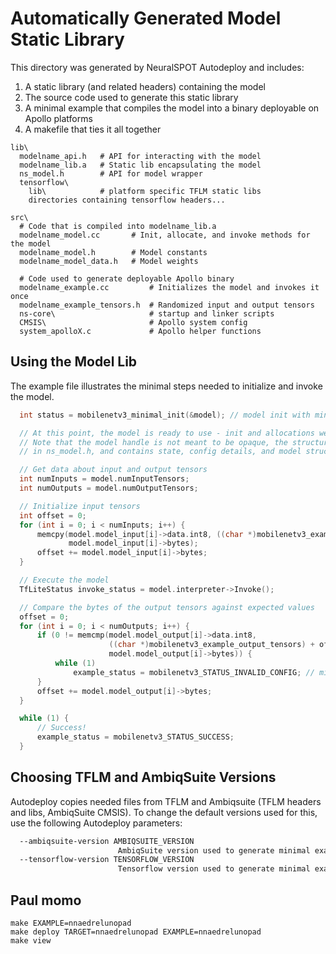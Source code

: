# Automatically Generated Model Static Library
This directory was generated by NeuralSPOT Autodeploy and includes:
1. A static library (and related headers) containing the model
2. The source code used to generate this static library
3. A minimal example that compiles the model into a binary deployable on Apollo platforms
4. A makefile that ties it all together

```
lib\
  modelname_api.h   # API for interacting with the model
  modelname_lib.a   # Static lib encapsulating the model
  ns_model.h        # API for model wrapper
  tensorflow\      
    lib\            # platform specific TFLM static libs
    directories containing tensorflow headers...

src\
  # Code that is compiled into modelname_lib.a
  modelname_model.cc       # Init, allocate, and invoke methods for the model 
  modelname_model.h        # Model constants
  modelname_model_data.h   # Model weights

  # Code used to generate deployable Apollo binary
  modelname_example.cc         # Initializes the model and invokes it once
  modelname_example_tensors.h  # Randomized input and output tensors
  ns-core\                     # startup and linker scripts
  CMSIS\                       # Apollo system config
  system_apolloX.c             # Apollo helper functions
```

  ## Using the Model Lib
  The example file illustrates the minimal steps needed to initialize and 
  invoke the model.

  ```c
    int status = mobilenetv3_minimal_init(&model); // model init with minimal defaults

    // At this point, the model is ready to use - init and allocations were successful
    // Note that the model handle is not meant to be opaque, the structure is defined
    // in ns_model.h, and contains state, config details, and model structure information

    // Get data about input and output tensors
    int numInputs = model.numInputTensors;
    int numOutputs = model.numOutputTensors;

    // Initialize input tensors
    int offset = 0;
    for (int i = 0; i < numInputs; i++) {
        memcpy(model.model_input[i]->data.int8, ((char *)mobilenetv3_example_input_tensors) + offset,
               model.model_input[i]->bytes);
        offset += model.model_input[i]->bytes;
    }

    // Execute the model
    TfLiteStatus invoke_status = model.interpreter->Invoke();

    // Compare the bytes of the output tensors against expected values
    offset = 0;
    for (int i = 0; i < numOutputs; i++) {
        if (0 != memcmp(model.model_output[i]->data.int8,
                        ((char *)mobilenetv3_example_output_tensors) + offset,
                        model.model_output[i]->bytes)) {
            while (1)
                example_status = mobilenetv3_STATUS_INVALID_CONFIG; // miscompare, so hang
        }
        offset += model.model_output[i]->bytes;
    }

    while (1) {
        // Success!
        example_status = mobilenetv3_STATUS_SUCCESS;
    }
```

## Choosing TFLM and AmbiqSuite Versions
Autodeploy copies needed files from TFLM and Ambiqsuite (TFLM headers and libs, AmbiqSuite CMSIS). To change the default versions used for this, use the following Autodeploy parameters:

```bash
  --ambiqsuite-version AMBIQSUITE_VERSION
                        AmbiqSuite version used to generate minimal example (default: Apollo510_SDK3_2024_09_14)
  --tensorflow-version TENSORFLOW_VERSION
                        Tensorflow version used to generate minimal example (default: Oct_08_2024_e86d97b6)
```

## Paul momo
```
make EXAMPLE=nnaedrelunopad
make deploy TARGET=nnaedrelunopad EXAMPLE=nnaedrelunopad
make view
```